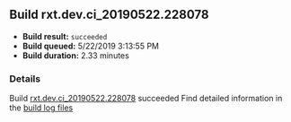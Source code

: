 ## Build rxt.dev.ci_20190522.228078
- **Build result:** `succeeded`
- **Build queued:** 5/22/2019 3:13:55 PM
- **Build duration:** 2.33 minutes
### Details
Build [rxt.dev.ci_20190522.228078](https://winappstudio.visualstudio.com/web/build.aspx?pcguid=a4ef43be-68ce-4195-a619-079b4d9834c2&builduri=vstfs%3a%2f%2f%2fBuild%2fBuild%2f28078) succeeded
Find detailed information in the [build log files](https://uwpctdiags.blob.core.windows.net/buildlogs/rxt.dev.ci_20190522.228078_logs.zip)
